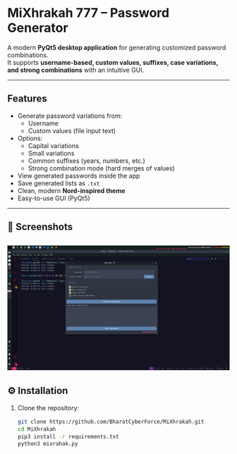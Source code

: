# MiXhrakah 777 – Password Generator

A modern **PyQt5 desktop application** for generating customized password combinations.  
It supports **username-based, custom values, suffixes, case variations, and strong combinations** with an intuitive GUI.

---

## Features

- Generate password variations from:
  - Username
  - Custom values (file input text)
- Options:
  - Capital variations  
  - Small variations  
  - Common suffixes (years, numbers, etc.)  
  - Strong combination mode (hard merges of values)
- View generated passwords inside the app
- Save generated lists as `.txt`
- Clean, modern **Nord-inspired theme**
- Easy-to-use GUI (PyQt5)

---

## 📸 Screenshots

![Tool GUI](img/777.png)
---

## ⚙️ Installation

1. Clone the repository:
   ```bash
   git clone https://github.com/BharatCyberForce/MiXhrakah.git
   cd MiXhrakah
   pip3 install -r requirements.txt
   python3 mixrahak.py
